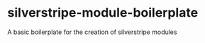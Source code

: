 silverstripe-module-boilerplate
==========================
A basic boilerplate for the creation of silverstripe modules
